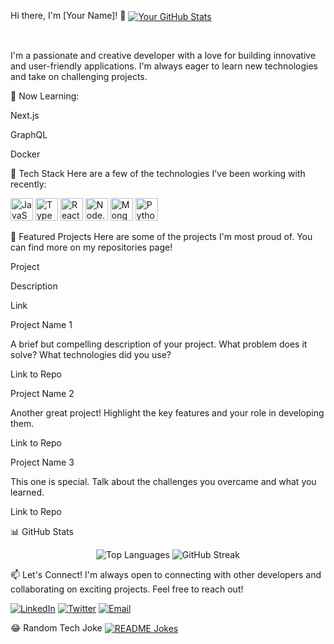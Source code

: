 Hi there, I'm [Your Name]! 👋
<a href="https://www.google.com/search?q=https://github.com/your-username">
<img align="center" src="https://www.google.com/search?q=https://github-readme-stats.vercel.app/api%3Fusername%3Dyour-username%26show_icons%3Dtrue%26theme%3Dradical%26rank_icon%3Dgithub" alt="Your GitHub Stats" />
</a>

<br/>

I'm a passionate and creative developer with a love for building innovative and user-friendly applications. I'm always eager to learn new technologies and take on challenging projects.

🚀 Now Learning:

Next.js

GraphQL

Docker

🔧 Tech Stack
Here are a few of the technologies I've been working with recently:

<p align="left">
<a href="https://developer.mozilla.org/en-US/docs/Web/JavaScript" target="_blank" rel="noreferrer"><img src="https://www.google.com/search?q=https://raw.githubusercontent.com/danielcranney/readme-generator/main/public/icons/skills/javascript-colored.svg" width="36" height="36" alt="JavaScript" /></a>
<a href="https://www.typescriptlang.org/" target="_blank" rel="noreferrer"><img src="https://www.google.com/search?q=https://raw.githubusercontent.com/danielcranney/readme-generator/main/public/icons/skills/typescript-colored.svg" width="36" height="36" alt="TypeScript" /></a>
<a href="https://reactjs.org/" target="_blank" rel="noreferrer"><img src="https://www.google.com/search?q=https://raw.githubusercontent.com/danielcranney/readme-generator/main/public/icons/skills/react-colored.svg" width="36" height="36" alt="React" /></a>
<a href="https://nodejs.org/en/" target="_blank" rel="noreferrer"><img src="https://www.google.com/search?q=https://raw.githubusercontent.com/danielcranney/readme-generator/main/public/icons/skills/nodejs-colored.svg" width="36" height="36" alt="Node.js" /></a>
<a href="https://www.mongodb.com/" target="_blank" rel="noreferrer"><img src="https://www.google.com/search?q=https://raw.githubusercontent.com/danielcranney/readme-generator/main/public/icons/skills/mongodb-colored.svg" width="36" height="36" alt="MongoDB" /></a>
<a href="https://www.python.org/" target="_blank" rel="noreferrer"><img src="https://www.google.com/search?q=https://raw.githubusercontent.com/danielcranney/readme-generator/main/public/icons/skills/python-colored.svg" width="36" height="36" alt="Python" /></a>
</p>

🌟 Featured Projects
Here are some of the projects I'm most proud of. You can find more on my repositories page!

Project

Description

Link

Project Name 1

A brief but compelling description of your project. What problem does it solve? What technologies did you use?

Link to Repo

Project Name 2

Another great project! Highlight the key features and your role in developing them.

Link to Repo

Project Name 3

This one is special. Talk about the challenges you overcame and what you learned.

Link to Repo

📊 GitHub Stats
<p align="center">
<img src="https://www.google.com/search?q=https://github-readme-stats.vercel.app/api/top-langs/%3Fusername%3Dyour-username%26layout%3Dcompact%26theme%3Dvision-friendly-dark" alt="Top Languages" />
<img src="https://www.google.com/search?q=https://github-readme-streak-stats.herokuapp.com/%3Fuser%3Dyour-username%26theme%3Ddark" alt="GitHub Streak" />
</p>

📫 Let's Connect!
I'm always open to connecting with other developers and collaborating on exciting projects. Feel free to reach out!

<p align="left">
<a href="https://www.google.com/search?q=https://www.linkedin.com/in/your-linkedin-profile/" target="_blank"><img src="https://www.google.com/search?q=https://img.shields.io/badge/LinkedIn-0077B5%3Fstyle%3Dfor-the-badge%26logo%3Dlinkedin%26logoColor%3Dwhite" alt="LinkedIn"/></a>
<a href="https://www.google.com/search?q=https://twitter.com/your-twitter-handle" target="_blank"><img src="https://www.google.com/search?q=https://img.shields.io/badge/Twitter-1DA1F2%3Fstyle%3Dfor-the-badge%26logo%3Dtwitter%26logoColor%3Dwhite" alt="Twitter"/></a>
<a href="mailto:your-email@example.com"><img src="https://www.google.com/search?q=https://img.shields.io/badge/Email-D14836%3Fstyle%3Dfor-the-badge%26logo%3Dgmail%26logoColor%3Dwhite" alt="Email"/></a>
</p>

😂 Random Tech Joke
<a href="https://www.google.com/search?q=https://readme-jokes.vercel.app/api" target="_blank">
<img align="center" src="https://www.google.com/search?q=https://readme-jokes.vercel.app/api" alt="README Jokes">
</a>
